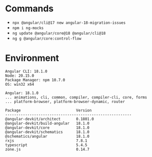# Commands

- `npx @angular/cli@17 new angular-18-migration-issues`
- `npm i ng-mocks`
- `ng update @angular/core@18 @angular/cli@18`
- `ng g @angular/core:control-flow`

# Environment

```
Angular CLI: 18.1.0
Node: 20.15.0
Package Manager: npm 10.7.0
OS: win32 x64

Angular: 18.1.0
... animations, cli, common, compiler, compiler-cli, core, forms
... platform-browser, platform-browser-dynamic, router

Package                         Version
---------------------------------------------------------
@angular-devkit/architect       0.1801.0
@angular-devkit/build-angular   18.1.0
@angular-devkit/core            18.1.0
@angular-devkit/schematics      18.1.0
@schematics/angular             18.1.0
rxjs                            7.8.1
typescript                      5.4.5
zone.js                         0.14.7
```
